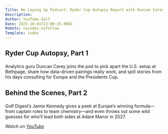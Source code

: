```yaml
---
Title: No Laying Up Podcast: Ryder Cup Autopsy Report with Duncan Carey and Jamie Kennedy | NLU Pod, Ep 1078
Description: 
Author: YouTube Golf
Date: 2025-10-01T22:08:25.000Z
Robots: noindex,nofollow
Template: index
---
```

<h2>
  
  
  Ryder Cup Autopsy, Part 1
</h2>

<p>Analytics guru Duncan Carey joins the pod to pick apart the U.S. setup at Bethpage, share how data-driven pairings really work, and spill stories from his days consulting for Europe and the Presidents Cup.  </p>

<h2>
  
  
  Behind the Scenes, Part 2
</h2>

<p>Golf Digest’s Jamie Kennedy gives a peek at Europe’s winning formula—from captain roles to team chemistry—and even throws out some wild guesses for who’ll lead both sides at Adare Manor in 2027.</p>

<p><em>Watch on <a href="https://www.youtube.com/watch?v=9CbpcGlG1kQ" rel="noopener noreferrer">YouTube</a></em></p>


